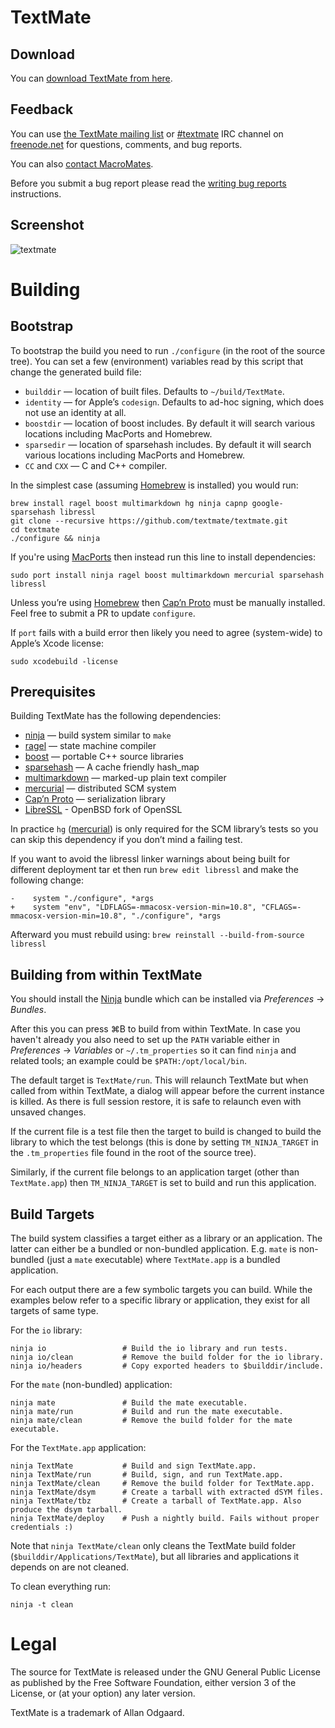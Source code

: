 # TextMate

## Download

You can [download TextMate from here](http://macromates.com/download).

## Feedback

You can use [the TextMate mailing list](http://lists.macromates.com/listinfo/textmate) or [#textmate][] IRC channel on [freenode.net][] for questions, comments, and bug reports.

You can also [contact MacroMates](http://macromates.com/contact).

Before you submit a bug report please read the [writing bug reports](http://kb.textmate.org/writing_bug_reports) instructions.

## Screenshot

![textmate](https://raw.github.com/textmate/textmate/gh-pages/images/screenshot.png)

# Building

## Bootstrap

To bootstrap the build you need to run `./configure` (in the root of the source tree). You can set a few (environment) variables read by this script that change the generated build file:

* `builddir` — location of built files. Defaults to `~/build/TextMate`.
* `identity` — for Apple’s `codesign`. Defaults to ad-hoc signing, which does not use an identity at all.
* `boostdir` — location of boost includes. By default it will search various locations including MacPorts and Homebrew.
* `sparsedir` — location of sparsehash includes. By default it will search various locations including MacPorts and Homebrew.
* `CC` and `CXX` — C and C++ compiler.

In the simplest case (assuming [Homebrew][] is installed) you would run:

	brew install ragel boost multimarkdown hg ninja capnp google-sparsehash libressl
	git clone --recursive https://github.com/textmate/textmate.git
	cd textmate
	./configure && ninja

If you're using [MacPorts][] then instead run this line to install dependencies:

	sudo port install ninja ragel boost multimarkdown mercurial sparsehash libressl

Unless you’re using [Homebrew][] then [Cap’n Proto][capnp] must be manually installed. Feel free to submit a PR to update `configure`.

If `port` fails with a build error then likely you need to agree (system-wide) to Apple’s Xcode license:

	sudo xcodebuild -license

## Prerequisites

Building TextMate has the following dependencies:

 * [ninja][]         — build system similar to `make`
 * [ragel][]         — state machine compiler
 * [boost][]         — portable C++ source libraries
 * [sparsehash][]    — A cache friendly hash_map
 * [multimarkdown][] — marked-up plain text compiler
 * [mercurial][]     — distributed SCM system
 * [Cap’n Proto][capnp] — serialization library
 * [LibreSSL][libressl] - OpenBSD fork of OpenSSL

In practice `hg` ([mercurial][]) is only required for the SCM library’s tests so you can skip this dependency if you don’t mind a failing test.

If you want to avoid the libressl linker warnings about being built for different deployment tar
et then run `brew edit libressl` and make the following change:

	-    system "./configure", *args
	+    system "env", "LDFLAGS=-mmacosx-version-min=10.8", "CFLAGS=-mmacosx-version-min=10.8", "./configure", *args

Afterward you must rebuild using: `brew reinstall --build-from-source libressl`

## Building from within TextMate

You should install the [Ninja][NinjaBundle] bundle which can be installed via _Preferences_ → _Bundles_.

After this you can press ⌘B to build from within TextMate. In case you haven't already you also need to set up the `PATH` variable either in _Preferences_ → _Variables_ or `~/.tm_properties` so it can find `ninja` and related tools; an example could be `$PATH:/opt/local/bin`.

The default target is `TextMate/run`. This will relaunch TextMate but when called from within TextMate, a dialog will appear before the current instance is killed. As there is full session restore, it is safe to relaunch even with unsaved changes.

If the current file is a test file then the target to build is changed to build the library to which the test belongs (this is done by setting `TM_NINJA_TARGET` in the `.tm_properties` file found in the root of the source tree).

Similarly, if the current file belongs to an application target (other than `TextMate.app`) then `TM_NINJA_TARGET` is set to build and run this application.

## Build Targets

The build system classifies a target either as a library or an application. The latter can either be a bundled or non-bundled application. E.g. `mate` is non-bundled (just a `mate` executable) where `TextMate.app` is a bundled application.

For each output there are a few symbolic targets you can build. While the examples below refer to a specific library or application, they exist for all targets of same type.

For the `io` library:

	ninja io                 # Build the io library and run tests.
	ninja io/clean           # Remove the build folder for the io library.
	ninja io/headers         # Copy exported headers to $builddir/include.

For the `mate` (non-bundled) application:

	ninja mate               # Build the mate executable.
	ninja mate/run           # Build and run the mate executable.
	ninja mate/clean         # Remove the build folder for the mate executable.

For the `TextMate.app` application:

	ninja TextMate           # Build and sign TextMate.app.
	ninja TextMate/run       # Build, sign, and run TextMate.app.
	ninja TextMate/clean     # Remove the build folder for TextMate.app.
	ninja TextMate/dsym      # Create a tarball with extracted dSYM files.
	ninja TextMate/tbz       # Create a tarball of TextMate.app. Also produce the dsym tarball.
	ninja TextMate/deploy    # Push a nightly build. Fails without proper credentials :)

Note that `ninja TextMate/clean` only cleans the TextMate build folder (`$builddir/Applications/TextMate`), but all libraries and applications it depends on are not cleaned.

To clean everything run:

	ninja -t clean

# Legal

The source for TextMate is released under the GNU General Public License as published by the Free Software Foundation, either version 3 of the License, or (at your option) any later version.

TextMate is a trademark of Allan Odgaard.

[boost]:         http://www.boost.org/
[ninja]:         http://martine.github.com/ninja/
[multimarkdown]: http://fletcherpenney.net/multimarkdown/
[ragel]:         http://www.complang.org/ragel/
[mercurial]:     http://mercurial.selenic.com/
[capnp]:         http://kentonv.github.io/capnproto/
[libressl]:      http://www.libressl.org
[MacPorts]:      http://www.macports.org/
[Homebrew]:      http://brew.sh/
[NinjaBundle]:   https://github.com/textmate/ninja.tmbundle
[sparsehash]:    https://code.google.com/p/sparsehash/
[#textmate]:     irc://irc.freenode.net/#textmate
[freenode.net]:  http://freenode.net/
